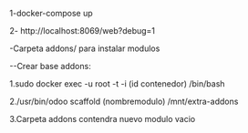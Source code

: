 
1-docker-compose up

2- http://localhost:8069/web?debug=1

-Carpeta addons/ para instalar modulos

--Crear base addons:

1.sudo docker exec -u root -t -i (id contenedor) /bin/bash

2./usr/bin/odoo scaffold (nombremodulo) /mnt/extra-addons

3.Carpeta addons contendra nuevo modulo vacio

